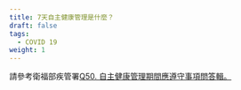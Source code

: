 ```yaml
---
title: 7天自主健康管理是什麼？
draft: false
tags:
  - COVID 19
weight: 1
---
```

請參考衛福部疾管署[Q50. 自主健康管理期間應遵守事項問答輯。](https://www.cdc.gov.tw/Category/QAPage/B5ttQxRgFUZlRFPS1dRliw?ccms_cs=1)